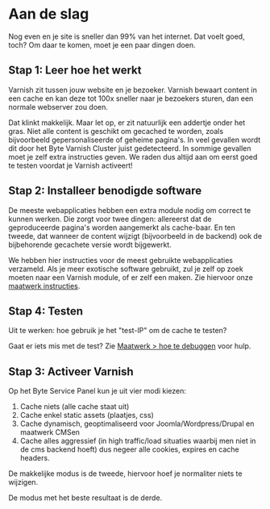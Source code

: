 # Aan de slag

Nog even en je site is sneller dan 99% van het internet. Dat voelt goed, toch? Om daar te komen, moet je een paar dingen doen. 

## Stap 1: Leer hoe het werkt

Varnish zit tussen jouw website en je bezoeker. Varnish bewaart content in een cache en kan deze tot 100x sneller naar je bezoekers sturen, dan een normale webserver zou doen.

Dat klinkt makkelijk. Maar let op, er zit natuurlijk een addertje onder het gras. Niet alle content is geschikt om gecached te worden, zoals bijvoorbeeld gepersonaliseerde of geheime pagina's. In veel gevallen wordt dit door het Byte Varnish Cluster juist gedetecteerd. In sommige gevallen moet je zelf extra instructies geven. We raden dus altijd aan om eerst goed te testen voordat je Varnish activeert!

## Stap 2: Installeer benodigde software

De meeste webapplicaties hebben een extra module nodig om correct te kunnen werken. Die zorgt voor twee dingen: allereerst dat de geproduceerde pagina's worden aangemerkt als cache-baar. En ten tweede, dat wanneer de content wijzigt (bijvoorbeeld in de backend) ook de bijbehorende gecachete versie wordt bijgewerkt.

We hebben hier instructies voor de meest gebruikte webapplicaties verzameld. Als je meer exotische software gebruikt, zul je zelf op zoek moeten naar een Varnish module, of er zelf een maken. Zie hiervoor onze [maatwerk instructies](custom.md).

## Stap 4: Testen

Uit te werken: hoe gebruik je het "test-IP" om de cache te testen?

Gaat er iets mis met de test? Zie [Maatwerk > hoe te debuggen](custom.md#debuggen) voor hulp.

## Stap 3: Activeer Varnish

Op het Byte Service Panel kun je uit vier modi kiezen:

1. Cache niets (alle cache staat uit)
1. Cache enkel static assets (plaatjes, css)
1. Cache dynamisch, geoptimaliseerd voor Joomla/Wordpress/Drupal en maatwerk CMSen
1. Cache alles aggressief (in high traffic/load situaties waarbij men niet in de cms backend hoeft) dus negeer alle cookies, expires en cache headers.

De makkelijke modus is de tweede, hiervoor hoef je normaliter niets te wijzigen.

De modus met het beste resultaat is de derde.

 
